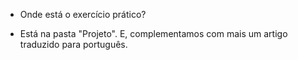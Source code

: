 
* Onde está o exercício prático?

* Está na pasta "Projeto". E, complementamos com mais um artigo traduzido para português.
